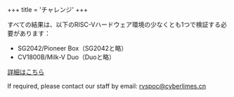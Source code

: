 +++
title = 'チャレンジ'
+++

すべての結果は、以下のRISC-Vハードウェア環境の少なくとも1つで検証する必要があります：

- SG2042/Pioneer Box（SG2042と略）
- CV1800B/Milk-V Duo（Duoと略）

[詳細はこちら](../introduction/)

If required, please contact our staff by email: [rvspoc@cyberlimes.cn](mailto:rvspoc@cyberlimes.cn)

